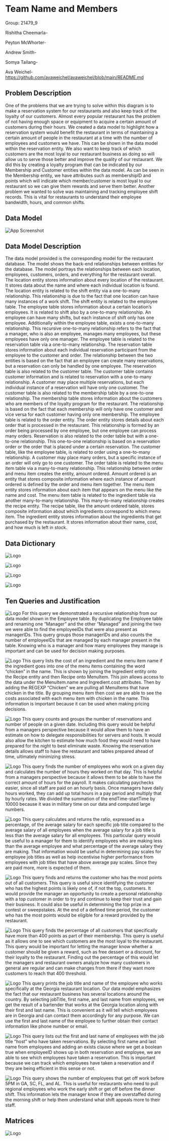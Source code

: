 
# Team Name and Members

Group: 21479_9

Rishitha Cheemarla- 

Peyton McWhorter- 

Andrew Smith- 

Somya Tailang- 

Ava Weichel- https://github.com/avaweichel/avaweichel/blob/main/README.md


## Problem Description

One of the problems that we are trying to solve within this diagram is to make a reservation system for our restaurants and also keep track of the loyalty of our customers. Almost every popular restaurant has the problem of not having enough space or equipment to acquire a certain amount of customers during their hours. We created a data model to highlight how a reservation system would benefit the restaurant in terms of maintaining a certain amount of people in the restaurant at a time with the number of employees and customers we have. This can be shown in the data model within the reservation entity. We also want to keep track of which customers are the most loyal to our restaurant business as doing so will allow us to serve those better and improve the quality of our restaurant. We did this by creating a loyalty program that can be indicated by our Membership and Customer entities within the data model. As can be seen in the Membership entity, we have attributes such as membershipID and points which will indicate which member/customer is most loyal to our restaurant so we can give them rewards and serve them better. Another problem we wanted to solve was maintaining and tracking employee shift records. This is vital for restaurants to understand their employee bandwidth, hours, and common shifts.

## Data Model
![App Screenshot](https://raw.githubusercontent.com/andrewmsjr/Andrew-Smith-4610-Group-9/main/Screen%20Shot%202023-03-31%20at%201.00.40%20PM.jpeg)
## Data Model Description
The data model provided is the corresponding model for the restaurant database. The model shows the back-end relationships between entities for the database. The model portrays the relationships between each location, employees, customers, orders, and everything for the restaurant overall. 
	The location entity stores information about every location of the restaurant. It stores data about the name and where each individual location is found. The location entity is related to the shift entity via a one-to-many relationship. This relationship is due to the fact that one location can have many instances of a work shift. The shift entity is related to the employee table. The employee table stores information about a certain location’s employees. It is related to shift also by a one-to-many relationship. An employee can have many shifts, but each instance of shift only has one employee. Additionally within the employee table, exists a one-to-many relationship. This recursive one-to-many relationship refers to the fact that a manager, who is also an employee, manages many employees, but these employees have only one manager. 
	The employee table is related to the reservation table via a one-to-many relationship. The reservation table stores information about each individual reservation participant from the employee to the customer and order. The relationship between the two entities is based on the fact that an employee can create many reservations, but a reservation can only be handled by one employee. The reservation table is also related to the customer table. The customer table contains customer information and is related to reservation with a one-to-many relationship. A customer may place multiple reservations, but each individual instance of a reservation will have only one customer. The customer table is also related to the membership table by a one-to-one relationship. The membership table stores information about the customers who are members of the loyalty program for the restaurant. The relationship is based on the fact that each membership will only have one customer and vice versa for each customer having only one membership. 
	The employee table is related to the order entity. The order entity stores details about each order that is processed in the restaurant. This relationship is formed by an order being processed by one employee, but one employee can process many orders. Reservation is also related to the order table but with a one-to-one relationship. This one-to-one relationship is based on a reservation order or the order that is placed under a certain reservation. The customer table, like the employee table, is related to order using a one-to-many relationship. A customer may place many orders, but a specific instance of an order will only go to one customer. 
	The order table is related to the menu item table via a many-to-many relationship. This relationship between order and menu item creates the entity, amount ordered. Amount ordered is an entity that stores composite information where each instance of amount ordered is defined by the order and menu item together. The menu item entity stores information about each item that appears on the menu like the name and cost. The menu item table is related to the ingredient table via another many-to-many relationship. This many-to-many relationship creates the recipe entity. The recipe table, like the amount ordered table, stores composite information about which ingredients correspond to which menu item. The ingredient entity stores information about the ingredients that get purchased by the restaurant. It stores information about their name, cost, and how much is left in stock.

## Data Dictionary


![Logo](https://github.com/rishitha-cheemarla/rishitha/raw/main/Screen%20Shot%202023-03-31%20at%201.31.36%20PM.png)

![Logo](https://raw.githubusercontent.com/rishitha-cheemarla/rishitha/main/Screen%20Shot%202023-03-31%20at%201.36.41%20PM.png)

![Logo](https://github.com/rishitha-cheemarla/rishitha/raw/main/Screen%20Shot%202023-03-31%20at%201.39.03%20PM.png)

![Logo](https://github.com/rishitha-cheemarla/rishitha/raw/main/Screen%20Shot%202023-03-31%20at%201.40.13%20PM.png)
## Ten Queries and Justification

![Logo](https://github.com/rishitha-cheemarla/rishitha/raw/main/Q1.png)
	For this query we demonstrated a recursive relationship from our data model shown in the Employee table. By duplicating the Employee table and renaming one “Manager” and the other “Managed” and joining the two we were able to find the employeeIDs that were also present as managerIDs. This query groups those managerIDs and also counts the number of employeeIDs that are managed by each manager present in the table. Knowing who is a manager and how many employees they manage is important and can be used for decision making purposes. 


![Logo](https://github.com/rishitha-cheemarla/rishitha/raw/main/Q2.png)
This query lists the cost of an ingredient and the menu item name if the ingredient goes into one of the menu items containing the word “chicken” in the name. This is shown by joining the Ingredient entity onto the Recipe entity and then Recipe onto MenuItem. This join allows access to the data under the MenuItem.name and Ingredient.cost attributes. Then by adding the REGEXP “Chicken” we are pulling all MenuItems that have chicken in the title. By grouping menu item then cost we are able to see the costs associated with each menu item with chicken in the name. This information is important because it can be used when making pricing decisions.


![Logo](https://github.com/rishitha-cheemarla/rishitha/raw/main/Q3.png)
This query counts and groups the number of  reservations and number of people on a given date. Including this query would be helpful from a managers perspective because it would allow them to have an estimate on how to delegate responsibilities for servers and hosts. It would also allow the kitchen to estimate how much food they would need to have prepared for the night to best eliminate waste. Knowing the reservation details allows staff to have the restaurant and tables prepared ahead of time, ultimately minimizing stress.

![Logo](https://github.com/rishitha-cheemarla/rishitha/raw/main/q4.png)
This query finds the number of employees who work on a given day and calculates the number of hours they worked on that day. This is helpful from a managers perspective because it allows them to be able to have the correct amount of hours for the payroll. It makes calculating paychecks easier, since all staff are paid on an hourly basis. Once managers have daily hours worked, they can add up total hours in a pay period and multiply that by hourly rates. We divided the summation of the endTime-startTime by 10000 because it was in military time on our data and computed large numbers. 


![Logo](https://github.com/rishitha-cheemarla/rishitha/raw/main/Q5.png)
This query calculates and returns the ratio, expressed as a percentage, of the average salary for each specific job title compared to the average salary of all employees when the average salary for a job title is less than the average salary for all employees. This particular query would be useful to a manager for them to identify employees who are making less than the average employee and what percentage of the average salary they are making. That information would be useful in determining pay scales for employee job titles as well as help incentivise higher performance from employees with job titles that have above average pay scales. Since they are paid more, more is expected of them.


![Logo](https://github.com/rishitha-cheemarla/rishitha/raw/main/Q6.png)
This query finds and returns the customer who has the most points out of all customers. This query is useful since identifying the customer who has the highest points is likely one of, if not the top, customers. It would provide the manager an opportunity to create a personal relationship with a top customer in order to try and continue to keep their trust and gain their business. It could also be useful in determining the top prize in a contest or sweepstakes. At the end of a defined time period, the customer who has the most points would be eligible for a reward provided by the restaurant.


![Logo](https://github.com/rishitha-cheemarla/rishitha/raw/main/Q7.png)
This query finds the percentage of all customers that specifically have more than 400 points as part of their membership. This query is useful as it allows one to see which customers are the most loyal to the restaurant. This query would be important for letting the manager know whether a customer should be given a reward, such as free dessert or a discount, for their loyalty to the restaurant. Finding out the percentage of this would let the managers and restaurant owners analyze how many customers in general are regular and can make changes from there if they want more customers to reach that 400 threshold.


![Logo](https://github.com/rishitha-cheemarla/rishitha/raw/main/Q8.png)
This query prints the job title and name of the employee who works specifically at the Georgia restaurant location. Our data model emphasizes the fact that our restaurant business has several locations around the country. By selecting jobTitle, first name, and last name from employees, we get the result of a bartender that works at the Georgia location along with their first and last name. This is convenient as it will tell which employees are in Georgia and can contact them accordingly for any purpose. We can use the first and last name of the employee to further obtain their contact information like phone number or email.


![Logo](https://github.com/rishitha-cheemarla/rishitha/raw/main/Q9.png)
This query lists out the first and last name of employees with the job title “host” who have taken reservations. By selecting first name and last name from employees and adding an exists clause where we get a boolean true when employeeID shows up in both reservation and employee, we are able to see which employees have taken a reservation. This is important because we can track which employees have taken a reservation and if they are being efficient in this sense or not.


![Logo](https://github.com/rishitha-cheemarla/rishitha/raw/main/Q10.png)
This query shows the number of employees that get off work before 5PM in GA, SC, FL, and AL. This is useful for restaurants who need to pull regional employees who work the early shift or get off before the dinner shift. This information lets the manager know if they are overstaffed during the morning shift or help them understand what shift appeals more to their staff.

## Matrices
![Logo](https://github.com/rishitha-cheemarla/rishitha/raw/main/query%20metric.png)
